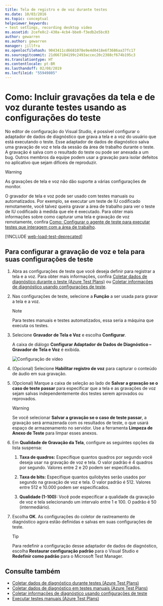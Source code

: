```yaml
---
title: Tela de registro e de voz durante testes
ms.date: 10/03/2016
ms.topic: conceptual
helpviewer_keywords:
- test settings, recording desktop video
ms.assetid: 2cefe8c2-430a-4cb4-bbe0-f3edb2e5bc03
author: gewarren
ms.author: gewarren
manager: jillfra
ms.openlocfilehash: 9043411cd6681078e9e4d0418e6f3686aa37fc17
ms.sourcegitcommit: 21d667104199c2493accec20c2388cf674b195c3
ms.translationtype: HT
ms.contentlocale: pt-BR
ms.lasthandoff: 02/08/2019
ms.locfileid: "55949805"
---
```

# <a name="how-to-include-recordings-of-the-screen-and-voice-during-tests-using-test-settings"></a>Como: Incluir gravações da tela e de voz durante testes usando as configurações do teste

No editor de configuração do Visual Studio, é possível configurar o adaptador de dados de diagnóstico que grava a tela e a voz do usuário que está executando o teste. Esse adaptador de dados de diagnóstico salva uma gravação de voz e tela da sessão da área de trabalho durante o teste. A gravação é salva com o resultado do teste ou pode ser anexada a um bug. Outros membros da equipe podem usar a gravação para isolar defeitos no aplicativo que sejam difíceis de reproduzir.

> [!WARNING]
> As gravações de tela e voz não dão suporte a várias configurações de monitor.

O gravador de tela e voz pode ser usado com testes manuais ou automatizados. Por exemplo, se executar um teste de IU codificado remotamente, você talvez queira gravar a área de trabalho para ver o teste de IU codificado à medida que ele é executado. Para obter mais informações sobre como capturar uma tela e gravação de voz remotamente, confira [Como: Configurar o agente de teste para executar testes que interagem com a área de trabalho](../test/how-to-set-up-your-test-agent-to-run-tests-that-interact-with-the-desktop.md).

[!INCLUDE [web-load-test-deprecated](includes/web-load-test-deprecated.md)]

## <a name="to-configure-screen-and-voice-recording-for-your-test-settings"></a>Para configurar a gravação de voz e tela para suas configurações de teste

1.  Abra as configurações de teste que você deseja definir para registrar a tela e a voz. Para obter mais informações, confira [Coletar dados de diagnóstico durante o teste (Azure Test Plans)](/azure/devops/test/collect-diagnostic-data?view=vsts) ou [Coletar informações de diagnóstico usando configurações de teste](../test/collect-diagnostic-information-using-test-settings.md).

2.  Nas configurações de teste, selecione a **Função** a ser usada para gravar a tela e a voz.

    > [!NOTE]
    > Para testes manuais e testes automatizados, essa seria a máquina que executa os testes.

3.  Selecione **Gravador de Tela e Voz** e escolha **Configurar**.

     A caixa de diálogo **Configurar Adaptador de Dados de Diagnóstico – Gravador de Tela e Voz** é exibida.

     ![Configuração de vídeo](../test/media/testsettingvideoconfiggdr.png)

4.  (Opcional) Selecione **Habilitar registro de voz** para capturar o conteúdo de áudio em sua gravação.

5.  (Opcional) Marque a caixa de seleção ao lado de **Salvar a gravação se o caso de teste passar** para especificar que a tela e as gravações de voz sejam salvas independentemente dos testes serem aprovados ou reprovados.

    > [!WARNING]
    > Se você selecionar **Salvar a gravação se o caso de teste passar**, a gravação será armazenada com os resultados de teste, o que usará espaço de armazenamento no servidor. Use a ferramenta **Limpeza de Anexo de Teste** para limpar esses anexos.

6.  Em **Qualidade de Gravação da Tela**, configure as seguintes opções da lista suspensa:

    1.  **Taxa de quadros:** Especifique quantos quadros por segundo você deseja usar na gravação de voz e tela. O valor padrão é 4 quadros por segundo. Valores entre 2 e 20 podem ser especificados.

    2.  **Taxa de bits:** Especifique quantos quilobytes serão usados por segundo na gravação de voz e tela. O valor padrão é 512. Valores entre 512 e 10.000 podem ser especificados.

    3.  **Qualidade (1-100):** Você pode especificar a qualidade da gravação de voz e tela selecionando um intervalo entre 1 e 100. O padrão é 50 (intermediário).

7.  Escolha **OK**. As configurações do coletor de rastreamento de diagnóstico agora estão definidas e salvas em suas configurações de teste.

    > [!TIP]
    > Para redefinir a configuração desse adaptador de dados de diagnóstico, escolha **Restaurar configuração padrão** para o Visual Studio e **Redefinir como padrão** para o Microsoft Test Manager.

## <a name="see-also"></a>Consulte também

- [Coletar dados de diagnóstico durante testes (Azure Test Plans)](/azure/devops/test/collect-diagnostic-data?view=vsts)
- [Coletar dados de diagnóstico em testes manuais (Azure Test Plans)](/azure/devops/test/mtm/collect-more-diagnostic-data-in-manual-tests?view=vsts)
- [Coletar informações de diagnóstico usando configurações de teste](../test/collect-diagnostic-information-using-test-settings.md)
- [Executar testes manuais (Azure Test Plans)](/azure/devops/test/run-manual-tests?view=vsts)